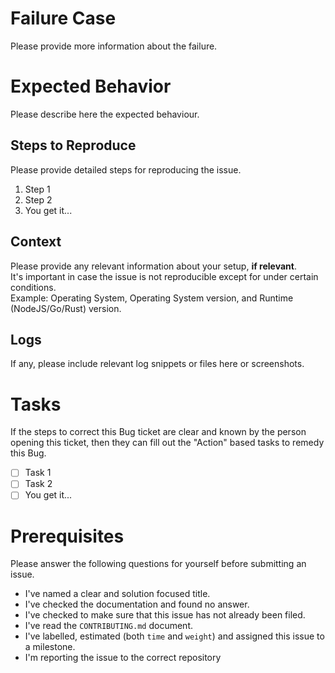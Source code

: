 # Failure Case

Please provide more information about the failure.

# Expected Behavior

Please describe here the expected behaviour.

## Steps to Reproduce

Please provide detailed steps for reproducing the issue.

1. Step 1
2. Step 2
3. You get it...

## Context

Please provide any relevant information about your setup, **if relevant**.    
It's important in case the issue is not reproducible except for under certain conditions.    
Example: Operating System, Operating System version, and Runtime (NodeJS/Go/Rust) version.    

## Logs

If any, please include relevant log snippets or files here or screenshots.

# Tasks

If the steps to correct this Bug ticket are clear and known by the person opening this ticket, then they can fill out the "Action" based tasks to remedy this Bug.

- [ ] Task 1
- [ ] Task 2
- [ ] You get it...

# Prerequisites

Please answer the following questions for yourself before submitting an issue.

- I've named a clear and solution focused title.
- I've checked the documentation and found no answer.
- I've checked to make sure that this issue has not already been filed.
- I've read the `CONTRIBUTING.md` document.
- I've labelled, estimated (both `time` and `weight`) and assigned this issue to a milestone.
- I'm reporting the issue to the correct repository
